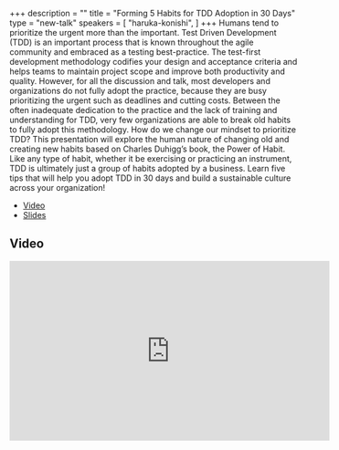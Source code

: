 +++
description = ""
title = "Forming 5 Habits for TDD Adoption in 30 Days"
type = "new-talk"
speakers = [
        "haruka-konishi",
]
+++
Humans tend to prioritize the urgent more than the important. Test Driven Development (TDD) is an important process that is known throughout the agile community and embraced as a testing best-practice. The test-first development methodology codifies your design and acceptance criteria and helps teams to maintain project scope and improve both productivity and quality. However, for all the discussion and talk, most developers and organizations do not fully adopt the practice, because they are busy prioritizing the urgent such as deadlines and cutting costs. Between the often inadequate dedication to the practice and the lack of training and understanding for TDD, very few organizations are able to break old habits to fully adopt this methodology. How do we change our mindset to prioritize TDD? This presentation will explore the human nature of changing old and creating new habits based on Charles Duhigg’s book, the Power of Habit. Like any type of habit, whether it be exercising or practicing an instrument, TDD is ultimately just a group of habits adopted by a business. Learn five tips that will help you adopt TDD in 30 days and build a sustainable culture across your organization!

* [Video](https://youtu.be/uFkPd3-lVnQ)
* [Slides](https://drive.google.com/file/d/109s8PF-tSAbvvNOKfBJza7ujRwH1P8OO/view?usp=sharing)

## Video

<iframe width="560" height="315" src="https://www.youtube.com/embed/uFkPd3-lVnQ" frameborder="0" allow="accelerometer; autoplay; encrypted-media; gyroscope; picture-in-picture" allowfullscreen></iframe>